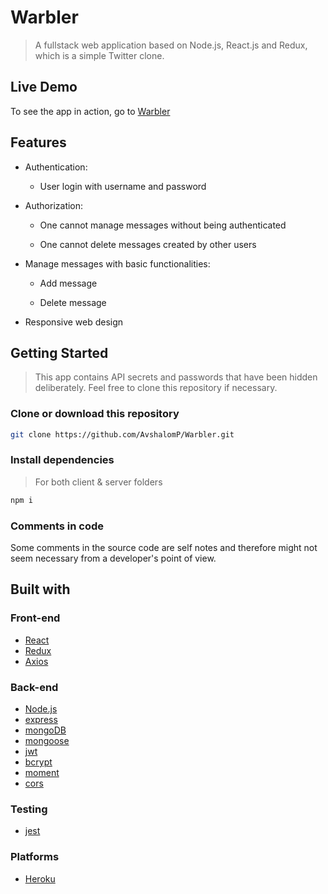 # Warbler

> A fullstack web application based on Node.js, React.js and Redux, which is a simple Twitter clone.

## Live Demo

To see the app in action, go to [Warbler](https://warbler-client-ap.herokuapp.com)

## Features

* Authentication:
  
  * User login with username and password

* Authorization:

  * One cannot manage messages without being authenticated

  * One cannot delete messages created by other users

* Manage messages with basic functionalities:

  * Add message
  
  * Delete message

* Responsive web design

 
## Getting Started

> This app contains API secrets and passwords that have been hidden deliberately. Feel free to clone this repository if necessary.

### Clone or download this repository

```sh
git clone https://github.com/AvshalomP/Warbler.git
```

### Install dependencies

> For both client & server folders

```sh
npm i
```

### Comments in code

Some comments in the source code are self notes and therefore might not seem necessary from a developer's point of view.

## Built with

### Front-end

* [React](https://reactjs.org)
* [Redux](https://redux.js.org)
* [Axios](https://github.com/axios/axios)

### Back-end

* [Node.js](https://nodejs.org/en/docs/)
* [express](https://expressjs.com/)
* [mongoDB](https://www.mongodb.com/)
* [mongoose](http://mongoosejs.com/)
* [jwt](https://jwt.io)
* [bcrypt](https://www.npmjs.com/package/bcrypt)
* [moment](https://momentjs.com/)
* [cors](https://www.npmjs.com/package/cors)

### Testing

* [jest](https://jestjs.io)


### Platforms

* [Heroku](https://www.heroku.com/)

